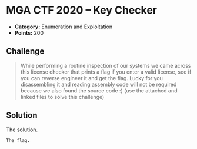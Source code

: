 # MGA CTF 2020 – Key Checker

* **Category:** Enumeration and Exploitation
* **Points:** 200

## Challenge

> While performing a routine inspection of our systems we came across this license checker that prints a 
flag if you enter a valid license, see if you can reverse engineer it and get the flag. 
Lucky for you disassembling it and reading assembly code will not be required because we also found the source code :) 
(use the attached and linked files to solve this challenge) 

## Solution

The solution.

```
The flag.
```